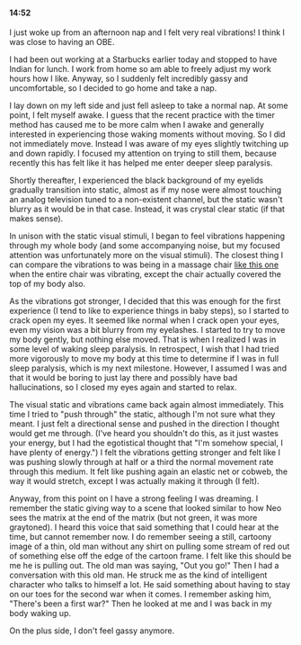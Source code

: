 #### 14:52
I just woke up from an afternoon nap and I felt very real vibrations!
I think I was close to having an OBE.

I had been out working at a Starbucks earlier today and stopped to have Indian for lunch.
I work from home so am able to freely adjust my work hours how I like.
Anyway, so I suddenly felt incredibly gassy and uncomfortable, so I decided to go home and take a nap.

I lay down on my left side and just fell asleep to take a normal nap.
At some point, I felt myself awake.
I guess that the recent practice with the timer method has caused me to be more calm when I awake and generally interested in experiencing those waking moments without moving.
So I did not immediately move.
Instead I was aware of my eyes slightly twitching up and down rapidly.
I focused my attention on trying to still them, because recently this has felt like it has helped me enter deeper sleep paralysis.

Shortly thereafter, I experienced the black background of my eyelids gradually transition into static, almost as if my nose were almost touching an analog television tuned to a non-existent channel, but the static wasn't blurry as it would be in that case.
Instead, it was crystal clear static (if that makes sense).

In unison with the static visual stimuli, I began to feel vibrations happening through my whole body (and some accompanying noise, but my focused attention was unfortunately more on the visual stimuli).
The closest thing I can compare the vibrations to was being in a massage chair [like this one](https://github.com/rakudayo/consciousness/blob/master/logs/resources/ep30005brownrecline.jpg?raw=true) when the entire chair was vibrating, except the chair actually covered the top of my body also.

As the vibrations got stronger, I decided that this was enough for the first experience (I tend to like to experience things in baby steps), so I started to crack open my eyes.
It seemed like normal when I crack open your eyes, even my vision was a bit blurry from my eyelashes.
I started to try to move my body gently, but nothing else moved.
That is when I realized I was in some level of waking sleep paralysis.
In retrospect, I wish that I had tried more vigorously to move my body at this time to determine if I was in full sleep paralysis, which is my next milestone.
However, I assumed I was and that it would be boring to just lay there and possibly have bad hallucinations, so I closed my eyes again and started to relax.

The visual static and vibrations came back again almost immediately.
This time I tried to "push through" the static, although I'm not sure what they meant.
I just felt a directional sense and pushed in the direction I thought would get me through.
(I've heard you shouldn't do this, as it just wastes your energy, but I had the egotistical thought that "I'm somehow special, I have plenty of energy.")
I felt the vibrations getting stronger and felt like I was pushing slowly through at half or a third the normal movement rate through this medium.
It felt like pushing again an elastic net or cobweb, the way it would stretch, except I was actually making it through (I felt).

Anyway, from this point on I have a strong feeling I was dreaming.
I remember the static giving way to a scene that looked similar to how Neo sees the matrix at the end of the matrix (but not green, it was more graytoned).
I heard this voice that said something that I could hear at the time, but cannot remember now.
I do remember seeing a still, cartoony image of a thin, old man without any shirt on pulling some stream of red out of something else off the edge of the cartoon frame.
I felt like this should be me he is pulling out.
The old man was saying, "Out you go!"
Then I had a conversation with this old man.
He struck me as the kind of intelligent character who talks to himself a lot.
He said something about having to stay on our toes for the second war when it comes.
I remember asking him, "There's been a first war?"
Then he looked at me and I was back in my body waking up.

On the plus side, I don't feel gassy anymore.